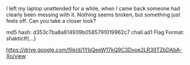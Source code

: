 I left my laptop unattended for a while, when I came back someone had clearly been messing with it. Nothing seems broken, but something just feels off. Can you take a closer look?

md5 hash: d353c7ba8a814939b0585791019962c7  chall.ad1
Flag Format:
shaktictf{...}

https://drive.google.com/file/d/1YbQeeW17kQ9C3Dvoe2LR39TZbDAbA-Xo/view
